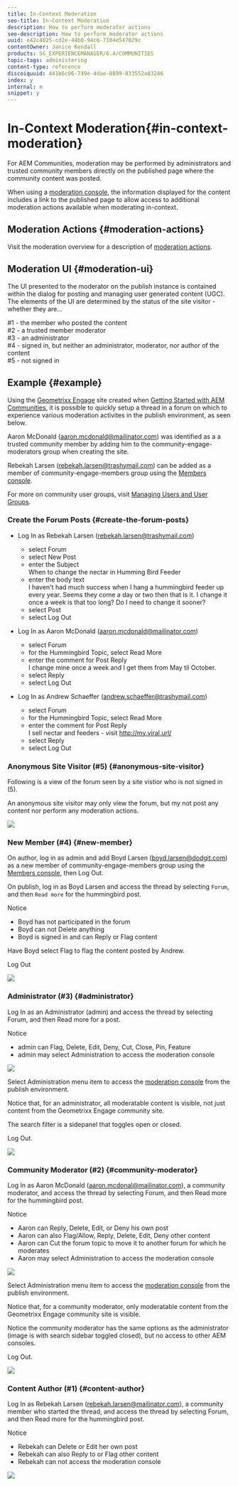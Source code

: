 ```yaml
---
title: In-Context Moderation
seo-title: In-Context Moderation
description: How to perform moderator actions
seo-description: How to perform moderator actions
uuid: e42c4025-cd2e-44b0-94c6-7104e547029c
contentOwner: Janice Kendall
products: SG_EXPERIENCEMANAGER/6.4/COMMUNITIES
topic-tags: administering
content-type: reference
discoiquuid: 441b6c06-749e-4dae-8899-833552a03246
index: y
internal: n
snippet: y
---
```


# In-Context Moderation{#in-context-moderation}

For AEM Communities, moderation may be performed by administrators and trusted community members directly on the published page where the community content was posted.

When using a [moderation console](../../communities/using/moderation.md), the information displayed for the content includes a link to the published page to allow access to additional moderation actions available when moderating in-context.

## Moderation Actions {#moderation-actions}

Visit the moderation overview for a description of [moderation actions](../../communities/using/moderate-ugc.md#moderationactions).

## Moderation UI {#moderation-ui}

The UI presented to the moderator on the publish instance is contained within the dialog for posting and managing user generated content (UGC). The elements of the UI are determined by the status of the site visitor - whether they are...

#1 - the member who posted the content  
#2 - a trusted member moderator  
#3 - an administrator  
#4 - signed in, but neither an administrator, moderator, nor author of the content  
#5 - not signed in

## Example {#example}

Using the [Geometrixx Engage](http://localhost:4503/content/sites/engage/en.html) site created when [Getting Started with AEM Communities](../../communities/using/getting-started.md), it is possible to quickly setup a thread in a forum on which to experience various moderation activites in the publish environment, as seen below.

Aaron McDonald (aaron.mcdonald@mailinator.com) was identified as a a trusted community member by adding him to the community-engage-moderators group when creating the site.

Rebekah Larsen (rebekah.larsen@trashymail.com) can be added as a member of community-engage-members group using the [Members console](../../communities/using/members.md).

For more on community user groups, visit [Managing Users and User Groups](../../communities/using/users.md).

### Create the Forum Posts {#create-the-forum-posts}

* Log In as Rebekah Larsen (rebekah.larsen@trashymail.com)

    * select Forum
    * select New Post
    * enter the Subject  
      When to change the nectar in Humming Bird Feeder
    * enter the body text  
      I haven't had much success when I hang a hummingbird feeder up every year. Seems they come a day or two then that is it. I change it once a week is that too long? Do I need to change it sooner?
    * select Post
    * select Log Out

* Log In as Aaron McDonald (aaron.mcdonald@mailinator.com)

    * select Forum
    * for the Hummingbird Topic, select Read More
    * enter the comment for Post Reply  
      I change mine once a week and I get them from May til October.
    * select Reply
    * select Log Out

* Log In as Andrew Schaeffer (andrew.schaeffer@trashymail.com)

    * select Forum
    * for the Hummingbird Topic, select Read More
    * enter the comment for Post Reply  
      I sell nectar and feeders - visit http://my.viral.url/
    * select Reply
    * select Log Out

### Anonymous Site Visitor (#5) {#anonymous-site-visitor}

Following is a view of the forum seen by a site vistior who is not signed in (5).

An anonymous site visitor may only view the forum, but my not post any content nor perform any moderation actions.

![](assets/chlimage_1.png)

### New Member (#4) {#new-member}

On author, log in as admin and add Boyd Larsen (boyd.larsen@dodgit.com) as a new member of community-engage-members group using the [Members console](../../communities/using/members.md), then Log Out.

On publish, log in as Boyd Larsen and access the thread by selecting `Forum`, and then `Read more` for the hummingbird post.

Notice

* Boyd has not participated in the forum
* Boyd can not Delete anything
* Boyd is signed in and can Reply or Flag content

Have Boyd select Flag to flag the content posted by Andrew.

Log Out

![](assets/chlimage_1-1.png)

### Administrator (#3) {#administrator}

Log In as an Administrator (admin) and access the thread by selecting Forum, and then Read more for a post.

Notice

* admin can Flag, Delete, Edit, Deny, Cut, Close, Pin, Feature
* admin may select Administration to access the moderation console

![](assets/communityadmin-forum.png)

Select Administration menu item to access the [moderation console](../../communities/using/moderation.md) from the publish environment.

Notice that, for an administrator, all moderatable content is visible, not just content from the Geometrixx Engage community site.

The search filter is a sidepanel that toggles open or closed.

Log Out.

![](assets/moderationconsole-publish.png)

### Community Moderator (#2) {#community-moderator}

Log In as Aaron McDonald (aaron.mcdonal@mailinator.com), a community moderator, and access the thread by selecting Forum, and then Read more for the hummingbird post.

Notice

* Aaron can Reply, Delete, Edit, or Deny his own post
* Aaron can also Flag/Allow, Reply, Delete, Edit, Deny other content
* Aaron can Cut the forum topic to move it to another forum for which he moderates
* Aaron may select Administration to access the moderation console

![](assets/chlimage_1-2.png)

Select Administration menu item to access the [moderation console](../../communities/using/moderation.md) from the publish environment.

Notice that, for a community moderator, only moderatable content from the Geometrixx Engage community site is visible.

Notice the community moderator has the same options as the administrator (image is with search sidebar toggled closed), but no access to other AEM consoles.

Log Out.

![](assets/moderatoraccess.png)

### Content Author (#1) {#content-author}

Log In as Rebekah Larsen (rebekah.larsen@mailinator.com), a community member who started the thread, and access the thread by selecting Forum, and then Read more for the hummingbird post.

Notice

* Rebekah can Delete or Edit her own post
* Rebekah can also Reply to or Flag other content
* Rebekah can not access the moderation console

![](assets/chlimage_1-3.png)

